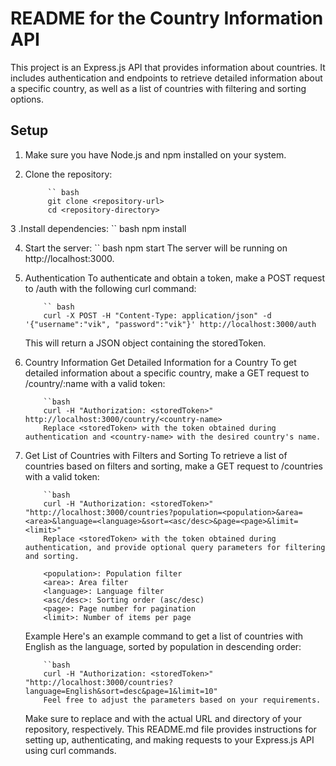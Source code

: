 
# README  for the  Country Information API

This project is an Express.js API that provides information about countries. It includes authentication and endpoints to retrieve detailed information about a specific country, as well as a list of countries with filtering and sorting options.

## Setup

1. Make sure you have Node.js and npm installed on your system.
2. Clone the repository:

			`` bash 
			git clone <repository-url>
			cd <repository-directory>
 
3 .Install dependencies:
			`` bash
			npm install

4. Start the server:
			`` bash
			npm start
The server will be running on http://localhost:3000.

5.	Authentication
	To authenticate and obtain a token, make a POST request to /auth with the following curl command:

			`` bash
			curl -X POST -H "Content-Type: application/json" -d '{"username":"vik", "password":"vik"}' http://localhost:3000/auth
	This will return a JSON object containing the storedToken.

6.	Country Information
	Get Detailed Information for a Country
	To get detailed information about a specific country, make a GET request to /country/:name with a valid token:

			``bash
			curl -H "Authorization: <storedToken>" http://localhost:3000/country/<country-name>
			Replace <storedToken> with the token obtained during authentication and <country-name> with the desired country's name.

7.	Get List of Countries with Filters and Sorting
	To retrieve a list of countries based on filters and sorting, make a GET request to /countries with a valid token:

			``bash
			curl -H "Authorization: <storedToken>" "http://localhost:3000/countries?population=<population>&area=<area>&language=<language>&sort=<asc/desc>&page=<page>&limit=<limit>"
			Replace <storedToken> with the token obtained during authentication, and provide optional query parameters for filtering and sorting.

			<population>: Population filter
			<area>: Area filter
			<language>: Language filter
			<asc/desc>: Sorting order (asc/desc)
			<page>: Page number for pagination
			<limit>: Number of items per page
	Example
		Here's an example command to get a list of countries with English as the language, sorted by population in descending order:

			``bash
			curl -H "Authorization: <storedToken>" "http://localhost:3000/countries?language=English&sort=desc&page=1&limit=10"
			Feel free to adjust the parameters based on your requirements.

	Make sure to replace <repository-url> and <repository-directory> with the actual URL and directory of your repository, respectively. 
	This README.md file provides instructions for setting up, authenticating, and making requests to your Express.js API using curl commands.